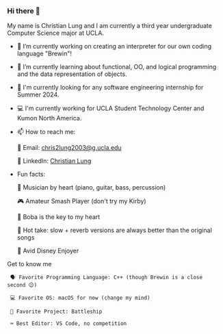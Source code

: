 ### Hi there 👋

<!--
**christianlung/christianlung** is a ✨ _special_ ✨ repository because its `README.md` (this file) appears on your GitHub profile.
-->

My name is Christian Lung and I am currently a third year undergraduate Computer Science major at UCLA.
- 🔭 I’m currently working on creating an interpreter for our own coding language "Brewin"!
- 🌱 I’m currently learning about functional, OO, and logical programming and the data representation of objects.
- 🔎 I'm currently looking for any software engineering internship for Summer 2024.
- 💻 I'm currently working for UCLA Student Technology Center and Kumon North America.
- 📫 How to reach me:

     📩 Email: chris2lung2003@g.ucla.edu
  
     👔 LinkedIn: [Christian Lung](https://www.linkedin.com/in/christian-lung/)
  
- Fun facts:

     🎹 Musician by heart (piano, guitar, bass, percussion)
  
     🎮 Amateur Smash Player (don't try my Kirby)
  
     🧋 Boba is the key to my heart
  
     🎵 Hot take: slow + reverb versions are always better than the original songs
  
     🏰 Avid Disney Enjoyer

Get to know me

     🗣️ Favorite Programming Language: C++ (though Brewin is a close second 😉)
    
     💻 Favorite OS: macOS for now (change my mind)
   
     🚢 Favorite Project: Battleship
     
     ⌨️ Best Editor: VS Code, no competition


<!-- ![Leetcode Stats](https://leetcard.jacoblin.cool/christianlung) -->
